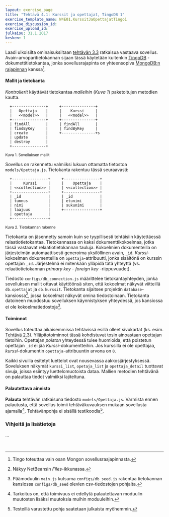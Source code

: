 ```yaml
---
layout: exercise_page
title: "Tehtävä 4.1: Kurssit ja opettajat, TingoDB 1"
exercise_template_name: W4E01.KurssitJaOpettajatTingo1
exercise_discussion_id: 
exercise_upload_id: 
julkaisu: 31.1.2017
kesken: 1
---
```


Laadi  ulkoisilta ominaisuksiltaan [tehtävän 3.3](../../osa3/tehtava33) ratkaisua vastaava sovellus. Avain-arvoparitietokannan sijaan tässä käytetään kuitenkin [TingoDB][tingo] -dokumettitietokantaa, jonka sovellusrajapinta on yhteensopiva [MongoDB:n rajapinnan][mongo-api] kanssa[^0].

[tingo]: http://www.tingodb.com
[mongo-api]: http://mongodb.github.io/node-mongodb-native

[^0]: Tingo toteuttaa vain osan Mongon sovellusraajapinnasta.


#### Mallit ja tietokanta


*Kontrollerit* käyttävät tietokantaa *malleihin* (*Kuva 1*) paketoitujen metodien kautta. 
 
~~~
  +---------------+     +---------------+
  |   Opettaja    |     |    Kurssi     |
  |   <<model>>   |     |   <<model>>   |
  +---------------+     +---------------+
  | findAll       |     | findAll       |
  | findByKey     |     | findByKey     |
  | create        |     +---------------+s
  | update        |
  | destroy       |
  +---------------+
~~~
<small>Kuva 1. Sovelluksen mallit</small>


Sovellus on rakennettu valmiiksi lukuun ottamatta tietostoa `models/Opettaja.js`. Tietokanta rakentuu tässä seuraavasti:

~~~
  +----------------+     +----------------+
  |     Kurssi     |     |    Opettaja    |
  | <<collection>> |     | <<collection>> |
  +----------------+     +----------------+
  | _id            |     | _id            |
  | tunnus         |     | etunimi        |
  | nimi           |     | sukunimi       |
  | laajuus        |     +----------------+
  | opettaja       |
  +----------------+
~~~
<small>Kuva 2. Tietokannan rakenne</small>

Tietokanta on jäsennetty samoin kuin se tyypillisesti tehtäisiin käytettäessä relaatiotietokantaa. Tietokannassa on kaksi dokumenttikokoelmaa, jotka tässä vastaavat relaatiotietokannan tauluja. Kokoelmien dokumenteilla on järjestelmän automaattisesti generoima yksilöllinen avain, `_id`.  *Kurssi*-kokoelman dokumenteilla on `opettaja`-attribuutti, jonka sisältönä on kurssin opettajan `_id`. Järjestelmä ei mitenkään ylläpidä tätä yhteyttä (vs. relaatiotietokannan *primary key* - *foreign key* -riippuvuudet).

Tiedosto `configs/db_connection.js` määrittelee tietokantayhteyden, jonka sovelluksen mallit ottavat käyttöönsä siten, että kokoelmat näkyvät viitteillä `db.opettajat` ja `db.kurssit`. Tietokanta sijaitsee projektin `database`-kansiossa[^1], jossa kokoelmat näkyvät omina tiedostoinaan. Tietokanta datoineen muodostuu sovelluksen käynnistyksen yhteydessä, jos kansiossa ei ole kokoelmatiedostoja[^2].

[^1]: Näkyy NetBeansin *Files*-ikkunassa.
[^2]: Päämoduulin `main.js` kutsuma `configs/db_seed.js` rakentaa tietokannan kansiossa `configs/db_seed` olevien csv-tiedostojen pohjalta.

#### Toiminnot

Sovellus toteuttaa aikaisemmissa tehtävissä esillä olleet sivukartat (ks. esim. [Tehtävä 2.3](../../osa2/tehtava23)). Ylläpitotoiminnot tässä kohdistuvat tosin ainoastaan opettajan tietoihin. Opettajan *poiston* yhteydessä tulee huomioida, että poistetun opettajan `_id` ei jää *Kurssi*-dokumentteihin. Jos kurssilla ei ole opettajaa, *kurssi*-dokumentin `opettaja`-attribuuntin arvona on `0`. 

Kaikki sivuilla esitetyt luettelot ovat nousevassa aakkosjärjestyksessä. Soveluksen näkymät `kurssi_list`, `opetaja_list` ja `opettaja_detail` tuottavat sivuja, joissa esiintyy luettelomuotoista dataa. Mallien metodien tehtävänä on palauttaa tiedot valmiiksi lajiteltuna.

#### Palautettava aineisto

**Palauta** tehtävän ratkaisuna tiedosto `models/Opettaja.js`. Varmista ennen palautusta, että sovellus toimii tehtäväkuvauksen mukaan sovellusta ajamalla[^3]. Tehtävänpohja ei sisällä testikoodia[^4].
 
[^3]: Tarkoitus on, että toimivuus ei edellytä palautettavan moduulin muutosten lisäksi muutoksia muihin moduuleihin. 
[^4]: Testeillä varustettu pohja saatetaan julkaista myöhemmin. 

### Vihjeitä ja lisätietoja

...




<br/>

